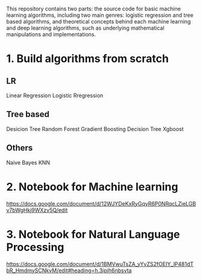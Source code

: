 

This repository contains two parts: the source code for basic machine learning algorithms, including two main genres: logistic regression and tree based algorithms, and theoretical concepts behind each machine learning and deep learning algorithms, such as underlying mathematical manipulations and implementations.

# 1. Build algorithms from scratch
## LR
Linear Regression
Logistic Rregression

## Tree based
Desicion Tree
Random Forest
Gradient Boosting Decision Tree
Xgboost

## Others
Naive Bayes
KNN


# 2. Notebook for Machine learning
https://docs.google.com/document/d/12WJYDeKxRyGqyR6P0NRqcLZieLGBv7bWgHkj9WXzv5Q/edit

# 3. Notebook for Natural Language Processing
https://docs.google.com/document/d/1BMVwuTsZA_yYvZS2fOEIY_lP481dTbR_HmdmySCNkvM/edit#heading=h.3ipjh6nbsvta


